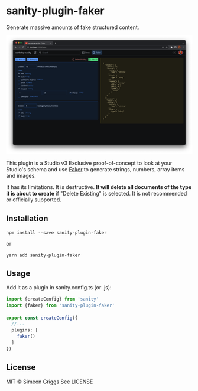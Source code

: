 # sanity-plugin-faker

Generate massive amounts of fake structured content.

![screenshot of sanity-plugin-faker in Sanity Studio v3](./img/screenshot.png)

This plugin is a Studio v3 Exclusive proof-of-concept to look at your Studio's schema and use [Faker](https://fakerjs.dev/) to generate strings, numbers, array items and images.

It has its limitations. It is destructive. **It will delete all documents of the type it is about to create** if "Delete Existing" is selected. It is not recommended or officially supported.

## Installation

```
npm install --save sanity-plugin-faker
```

or

```
yarn add sanity-plugin-faker
```

## Usage

Add it as a plugin in sanity.config.ts (or .js):

```ts
import {createConfig} from 'sanity'
import {faker} from 'sanity-plugin-faker'

export const createConfig({
  //...
  plugins: [
    faker()
  ]
})
```

## License

MIT © Simeon Griggs
See LICENSE
